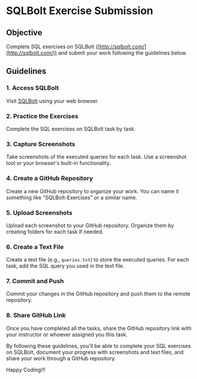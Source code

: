 # SQLBolt Exercise Submission

## Objective
Complete SQL exercises on SQLBolt ([http://sqlbolt.com/](http://sqlbolt.com/)) and submit your work following the guidelines below.

## Guidelines

### 1. Access SQLBolt
Visit [SQLBolt](http://sqlbolt.com/) using your web browser.

### 2. Practice the Exercises
Complete the SQL exercises on SQLBolt task by task.

### 3. Capture Screenshots
Take screenshots of the executed queries for each task. Use a screenshot tool or your browser's built-in functionality.

### 4. Create a GitHub Repository
Create a new GitHub repository to organize your work. You can name it something like "SQLBolt-Exercises" or a similar name.

### 5. Upload Screenshots
Upload each screenshot to your GitHub repository. Organize them by creating folders for each task if needed.

### 6. Create a Text File
Create a text file (e.g., `queries.txt`) to store the executed queries. For each task, add the SQL query you used in the text file.

### 7. Commit and Push
Commit your changes in the GitHub repository and push them to the remote repository.

### 8. Share GitHub Link
Once you have completed all the tasks, share the GitHub repository link with your instructor or whoever assigned you this task.

By following these guidelines, you'll be able to complete your SQL exercises on SQLBolt, document your progress with screenshots and text files, and share your work through a GitHub repository.

Happy Coding!!!

